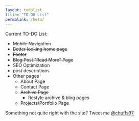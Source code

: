 ```yaml
---
layout: todolist
title: "TO-DO List"
permalink: /beta/
---
```


Current TO-DO List:

- ~~Mobile Navigation~~
- ~~Better looking home page~~
- ~~Footer~~
- ~~Blog Post "Read More" Page~~
- SEO Optimization
- post descriptions
- Other pages
  - About Page
  - Contact Page
  - ~~Archive Page~~
    - Restyle archive & blog pages
  - Projects/Portfolio Page


Something not quite right with the site? Tweet me [@chuffs97](https://twitter.com/chuffs97 "My Twitter")
